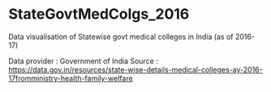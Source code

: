# StateGovtMedColgs_2016
Data visualisation of Statewise govt medical colleges in India (as of 2016-17)

Data provider : Government of India
Source : https://data.gov.in/resources/state-wise-details-medical-colleges-ay-2016-17fromministry-health-family-welfare 
